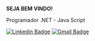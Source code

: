 <b>SEJA BEM VINDO!</b>

Programador .NET - Java Script


<a href="https://www.linkedin.com/in/ricardo3bastos/"><img alt="Linkedin Badge" src="https://img.shields.io/badge/linkedin-%230077B5.svg?&style=for-the-badge&logo=linkedin&logoColor=white&link=https://www.linkedin.com/in/ricardo3bastos/"/></a>
<a href="mailto:eliasgabrielcf@gmail.com"><img alt="Gmail Badge" src="https://img.shields.io/badge/gmail-D14836?&style=for-the-badge&logo=gmail&logoColor=white&link=mailto:ricardo3bastos@gmail.com"/></a>



